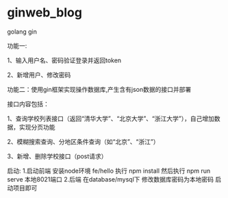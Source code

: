 # ginweb_blog
golang gin

功能一:

1、输入用户名、密码验证登录并返回token

2、新增用户、修改密码

功能二：使用gin框架实现操作数据库,产生含有json数据的接口并部署

接口内容包括：

1、查询学校列表接口（返回“清华大学”、“北京大学”、“浙江大学”），自己增加数据，实现分页功能

2、模糊搜索查询、分地区条件查询（如“北京”、“浙江”）

3、新增、删除学校接口（post请求）

启动:
1.启动前端
  安装node环境
  fe/hello 执行 npm install
  然后执行 npm run serve 
  本地8021端口
2.后端
  在database/mysql下
  修改数据库密码为本地密码
  启动项目即可
